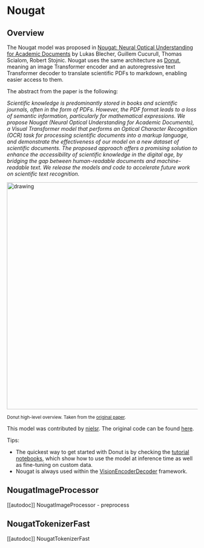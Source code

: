 <!--Copyright 2023 The HuggingFace Team. All rights reserved.

Licensed under the Apache License, Version 2.0 (the "License"); you may not use this file except in compliance with the
License. You may obtain a copy of the License at

http://www.apache.org/licenses/LICENSE-2.0

Unless required by applicable law or agreed to in writing, software distributed under the License is distributed on an
"AS IS" BASIS, WITHOUT WARRANTIES OR CONDITIONS OF ANY KIND, either express or implied. See the License for the

⚠️ Note that this file is in Markdown but contain specific syntax for our doc-builder (similar to MDX) that may not be
rendered properly in your Markdown viewer.

specific language governing permissions and limitations under the License. -->

# Nougat

## Overview

The Nougat model was proposed in [Nougat: Neural Optical Understanding for Academic Documents](https://arxiv.org/abs/2308.13418) by
Lukas Blecher, Guillem Cucurull, Thomas Scialom, Robert Stojnic. Nougat uses the same architecture as [Donut](donut), meaning an image Transformer
encoder and an autoregressive text Transformer decoder to translate scientific PDFs to markdown, enabling easier access to them.

The abstract from the paper is the following:

*Scientific knowledge is predominantly stored in books and scientific journals, often in the form of PDFs. However, the PDF format leads to a loss of semantic information, particularly for mathematical expressions. We propose Nougat (Neural Optical Understanding for Academic Documents), a Visual Transformer model that performs an Optical Character Recognition (OCR) task for processing scientific documents into a markup language, and demonstrate the effectiveness of our model on a new dataset of scientific documents. The proposed approach offers a promising solution to enhance the accessibility of scientific knowledge in the digital age, by bridging the gap between human-readable documents and machine-readable text. We release the models and code to accelerate future work on scientific text recognition.*

<img src="https://huggingface.co/datasets/huggingface/documentation-images/resolve/main/transformers/model_doc/donut_architecture.jpg"
alt="drawing" width="600"/>

<small> Donut high-level overview. Taken from the <a href="https://arxiv.org/abs/2111.15664">original paper</a>. </small>

This model was contributed by [nielsr](https://huggingface.co/nielsr). The original code can be found
[here](https://github.com/facebookresearch/nougat).

Tips:

- The quickest way to get started with Donut is by checking the [tutorial
  notebooks](https://github.com/NielsRogge/Transformers-Tutorials/tree/master/Donut), which show how to use the model
  at inference time as well as fine-tuning on custom data.
- Nougat is always used within the [VisionEncoderDecoder](vision-encoder-decoder) framework.

## NougatImageProcessor

[[autodoc]] NougatImageProcessor
    - preprocess

## NougatTokenizerFast

[[autodoc]] NougatTokenizerFast